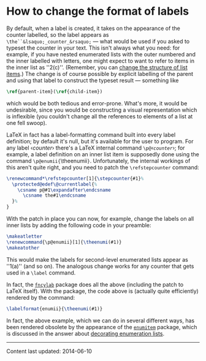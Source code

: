 # How to change the format of labels

By default, when a label is created, it takes on the appearance of the
counter labelled, so the label appears as
`\the``&lsaquo;_counter_&rsaquo;`&nbsp;&mdash; what would be used if you
asked to typeset the counter in your text.  This isn't always what you
need: for example, if you have nested enumerated lists with the outer
numbered and the inner labelled with letters, one might expect to want
to refer to items in the inner list as ''2(c)''.   (Remember, you can
[change the structure of list items](./FAQ-enumerate.html).)
The change is of course
possible by explicit labelling of the parent and using that label to
construct the typeset result&nbsp;&mdash; something like
```latex
\ref{parent-item}(\ref{child-item})
```
which would be both tedious and error-prone.  What's more, it would be
undesirable, since you would be constructing a visual representation
which is inflexible (you couldn't change all the references to elements
of a list at one fell swoop).

LaTeX in fact has a label-formatting command built into every label
definition; by default it's null, but it's available for the user to
program.  For any label &lsaquo;_counter_&rsaquo; there's a LaTeX internal
command `\p@`&lsaquo;_`counter`_&rsaquo;; for example, a label definition
on an inner list item is supposedly done using the command
`\p@enumii{`\theenumii`}`.  Unfortunately, the internal
workings of this aren't quite right, and you need to patch the
`\refstepcounter` command:
<!-- {% raw %} -->
```latex
\renewcommand*\refstepcounter[1]{\stepcounter{#1}%
  \protected@edef\@currentlabel{%
    \csname p@#1\expandafter\endcsname
      \csname the#1\endcsname
  }%
}
```
<!-- {% endraw %} -->
With the patch in place you can now, for example, change the labels on
all inner lists by adding the following code in your preamble:
```latex
\makeatletter
\renewcommand{\p@enumii}[1]{\theenumi(#1)}
\makeatother
```
This would make the labels for second-level enumerated lists appear as
''1(a)'' (and so on).  The analogous change works for any counter that
gets used in a `\label` command.

In fact, the [`fncylab`](https://ctan.org/pkg/fncylab) package does all the above (including
the patch to LaTeX itself).  With the package, the code above is
(actually quite efficiently) rendered by the command:
```latex
\labelformat{enumii}{\theenumi(#1)}
```
In fact, the above example, which we can do in several different ways,
has been rendered obsolete by the appearance of the [`enumitem`](https://ctan.org/pkg/enumitem)
package, which is discussed in the answer about 
[decorating enumeration lists](./FAQ-enumerate.html).


----

Content last updated: 2014-06-10
